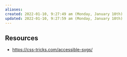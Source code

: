 ```yaml
---
aliases: 
created: 2022-01-10, 9:27:49 am (Monday, January 10th)
updated: 2022-01-10, 9:27:59 am (Monday, January 10th)
---
```

## Resources
- https://css-tricks.com/accessible-svgs/